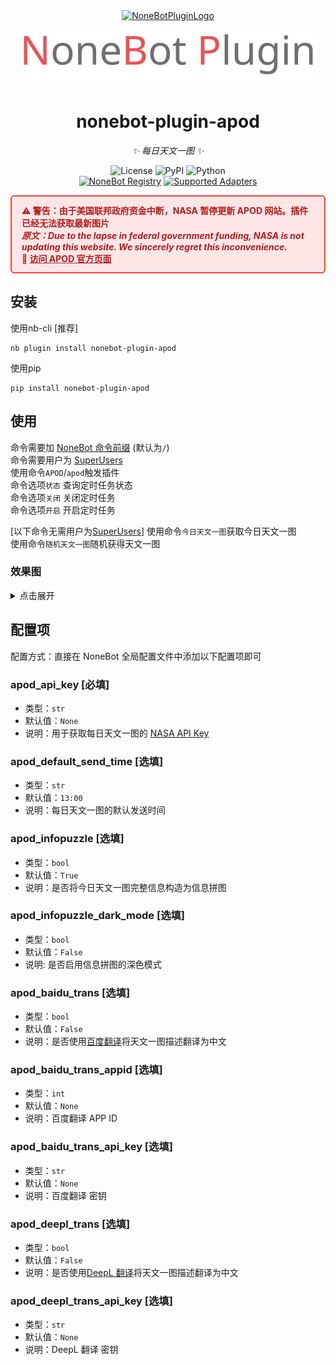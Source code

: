 <!-- markdownlint-disable MD033 MD036 MD041 -->

<div align="center">

<a href="https://v2.nonebot.dev/store">
  <img src="https://raw.githubusercontent.com/A-kirami/nonebot-plugin-template/resources/nbp_logo.png" width="180" height="180" alt="NoneBotPluginLogo">
</a>

<p>
  <img src="https://raw.githubusercontent.com/lgc-NB2Dev/readme/main/template/plugin.svg" alt="NoneBotPluginText">
</p>

# nonebot-plugin-apod

_✨ 每日天文一图 ✨_

![License](https://img.shields.io/pypi/l/nonebot-plugin-apod)
![PyPI](https://img.shields.io/pypi/v/nonebot-plugin-apod.svg)
![Python](https://img.shields.io/badge/python-3.8+-blue.svg)  
[![NoneBot Registry](https://img.shields.io/endpoint?url=https%3A%2F%2Fnbbdg.lgc2333.top%2Fplugin%2Fnonebot-plugin-apod)](https://registry.nonebot.dev/plugin/nonebot-plugin-apod:nonebot_plugin_apod)
[![Supported Adapters](https://img.shields.io/endpoint?url=https%3A%2F%2Fnbbdg.lgc2333.top%2Fplugin-adapters%2Fnonebot-plugin-alconna)](https://registry.nonebot.dev/plugin/nonebot-plugin-alconna:nonebot_plugin_alconna)

</div>

<div style="border: 2px solid #f44336; background-color: #ffe6e6; color: #b71c1c; padding: 12px 16px; border-radius: 6px; font-weight: bold;">
⚠ 警告：由于美国联邦政府资金中断，NASA 暂停更新 APOD 网站。插件已经无法获取最新图片<br>
<em>原文：Due to the lapse in federal government funding, NASA is not updating this website. We sincerely regret this inconvenience.</em><br>
🔗 <a href="https://apod.nasa.gov/apod/astropix.html" style="color:#b71c1c; text-decoration: underline;">访问 APOD 官方页面</a>
</div>


## 安装
使用nb-cli [推荐]
```shell
nb plugin install nonebot-plugin-apod
```
使用pip
```shell
pip install nonebot-plugin-apod
```

## 使用
命令需要加 [NoneBot 命令前缀](https://nonebot.dev/docs/appendices/config#command-start-和-command-separator) (默认为`/`)  
命令需要用户为 [SuperUsers](https://nonebot.dev/docs/appendices/config#superusers)  
使用命令`APOD`/`apod`触发插件  
命令选项`状态` 查询定时任务状态  
命令选项`关闭` 关闭定时任务  
命令选项`开启` 开启定时任务  

[以下命令无需用户为[SuperUsers](https://nonebot.dev/docs/appendices/config#superusers)]
使用命令`今日天文一图`获取今日天文一图  
使用命令`随机天文一图`随机获得天文一图  


### 效果图

<details>
  <summary>点击展开</summary>

![example](https://raw.githubusercontent.com/lyqgzbl/nonebot-plugin-apod/main/example.png)

</details>

## 配置项

配置方式：直接在 NoneBot 全局配置文件中添加以下配置项即可

### apod_api_key [必填]

- 类型：`str`
- 默认值：`None`
- 说明：用于获取每日天文一图的 [NASA API Key](https://api.nasa.gov/)

### apod_default_send_time [选填]

- 类型：`str`
- 默认值：`13:00`
- 说明：每日天文一图的默认发送时间

### apod_infopuzzle [选填]

- 类型：`bool`
- 默认值：`True`
- 说明：是否将今日天文一图完整信息构造为信息拼图

### apod_infopuzzle_dark_mode [选填]

- 类型：`bool`
- 默认值：`False`
- 说明: 是否启用信息拼图的深色模式

### apod_baidu_trans [选填]

- 类型：`bool`
- 默认值：`False`
- 说明：是否使用[百度翻译](https://fanyi-api.baidu.com/)将天文一图描述翻译为中文

### apod_baidu_trans_appid [选填]

- 类型：`int`
- 默认值：`None`
- 说明：百度翻译 APP ID

### apod_baidu_trans_api_key [选填]

- 类型：`str`
- 默认值：`None`
- 说明：百度翻译 密钥

### apod_deepl_trans [选填]

- 类型：`bool`
- 默认值：`False`
- 说明：是否使用[DeepL 翻译](https://www.deepl.com/zh/products/api/)将天文一图描述翻译为中文

### apod_deepl_trans_api_key [选填]

- 类型：`str`
- 默认值：`None`
- 说明：DeepL 翻译 密钥